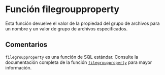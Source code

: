 ﻿---
SidebarGroup: "Funciones de sistema"
Autogenerated: true
---

# Función  filegroupproperty

Esta función devuelve el valor de la propiedad del grupo de archivos para un nombre y un valor de grupo de archivos especificados.

## Comentarios 

`filegroupproperty` es una función de SQL estándar. Consulte la documentación completa de la función [`filegroupproperty`](https://learn.microsoft.com/es-es/sql/t-sql/functions/filegroupproperty-transact-sql) para mayor información.
